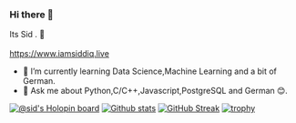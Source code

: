 ### Hi there 👋
Its Sid . 🙉<br>
 <br>https://www.iamsiddiq.live
- 🌱 I’m currently learning Data Science,Machine Learning and a bit of German.
- 💬 Ask me about Python,C/C++,Javascript,PostgreSQL and German 😊.
<!-- 
- 🔭 I’m currently working on .
- 👯 I’m looking to collaborate on anything
- 🤔 I’m looking for help with
- 📫 How to reach me: ...
- 😄 Pronouns: ...
- ⚡ Fun fact: 
-->
[![@sid's Holopin board](https://holopin.io/api/user/board?user=sid)](https://holopin.io/@sid)
[![Github stats](https://github-readme-stats.vercel.app/api?username=siddiqkaithodu)](/../..)
[![GitHub Streak](https://github-readme-streak-stats.herokuapp.com?user=siddiqkaithodu&theme=blux)](/../..)
[![trophy](https://github-profile-trophy.vercel.app/?username=siddiqkaithodu)](https://www.github.com/siddiqkaithodu)
